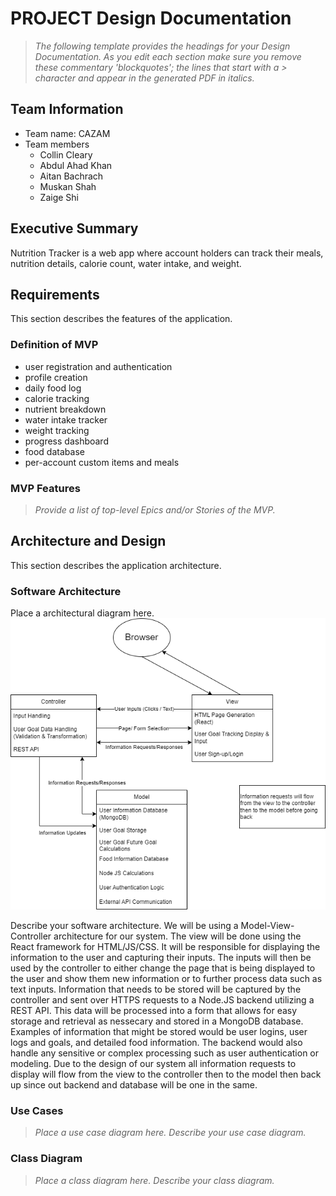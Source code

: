 
# PROJECT Design Documentation

> _The following template provides the headings for your Design
> Documentation.  As you edit each section make sure you remove these
> commentary 'blockquotes'; the lines that start with a > character
> and appear in the generated PDF in italics._

## Team Information
* Team name: CAZAM
* Team members
  * Collin Cleary
  * Abdul Ahad Khan
  * Aitan Bachrach
  * Muskan Shah
  * Zaige Shi

## Executive Summary

Nutrition Tracker is a web app where account holders can track their meals, nutrition details, calorie count, water intake, and weight. 


## Requirements

This section describes the features of the application.

### Definition of MVP
  * user registration and authentication
  * profile creation
  * daily food log
  * calorie tracking
  * nutrient breakdown
  * water intake tracker
  * weight tracking
  * progress dashboard
  * food database
  * per-account custom items and meals

### MVP Features
>  _Provide a list of top-level Epics and/or Stories of the MVP._


## Architecture and Design

This section describes the application architecture.

### Software Architecture
Place a architectural diagram here.
![Architecture Diagram](<../media/Architecture Diagram HW 5.png>)

Describe your software architecture.
We will be using a Model-View-Controller architecture for our system. The view will be done using the React framework for HTML/JS/CSS. It will be responsible for displaying the information to the user and capturing their inputs. The inputs will then be used by the controller to either change the page that is being displayed to the user and show them new information or to further process data such as text inputs. Information that needs to be stored will be captured by the controller and sent over HTTPS requests to a Node.JS backend utilizing a REST API. This data will be processed into a form that allows for easy storage and retrieval as nessecary and stored in a MongoDB database. Examples of information that might be stored would be user logins, user logs and goals, and detailed food information. The backend would also handle any sensitive or complex processing such as user authentication or modeling. Due to the design of our system all information requests to display will flow from the view to the controller then to the model then back up since out backend and database will be one in the same.
### Use Cases
> _Place a use case diagram here._
> _Describe your use case diagram._


### Class Diagram
> _Place a class diagram here._
> _Describe your class diagram._
